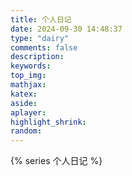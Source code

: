 ```yaml
---
title: 个人日记
date: 2024-09-30 14:48:37
type: "dairy"
comments: false
description:
keywords:
top_img:
mathjax:
katex:
aside:
aplayer:
highlight_shrink:
random:
---
```

{% series 个人日记 %}
